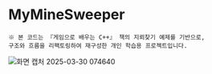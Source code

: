 # MyMineSweeper
```
※ 본 코드는 『게임으로 배우는 C++』 책의 지뢰찾기 예제를 기반으로,
구조와 흐름을 리팩토링하여 재구성한 개인 학습용 프로젝트입니다.
```
![화면 캡처 2025-03-30 074640](https://github.com/user-attachments/assets/40689d8b-244d-4248-b1b8-36a53a7070cd)
